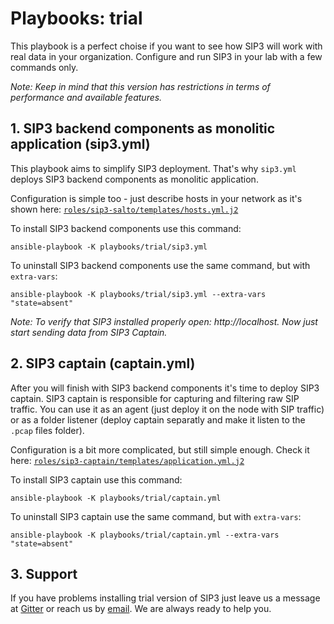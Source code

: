 # Playbooks: trial

This playbook is a perfect choise if you want to see how SIP3 will work with real data in your organization. Configure and run SIP3 in your lab with a few commands only.

_Note: Keep in mind that this version has restrictions in terms of performance and available features._

## 1. SIP3 backend components as monolitic application (sip3.yml)

This playbook aims to simplify SIP3 deployment. That's why `sip3.yml` deploys SIP3 backend components as monolitic application. 

Configuration is simple too - just describe hosts in your network as it's shown here: [`roles/sip3-salto/templates/hosts.yml.j2`](https://github.com/sip3io/sip3-ansible/blob/master/roles/sip3-salto/templates/hosts.yml.j2)

To install SIP3 backend components use this command:
```
ansible-playbook -K playbooks/trial/sip3.yml
```
To uninstall SIP3 backend components use the same command, but with `extra-vars`:
```
ansible-playbook -K playbooks/trial/sip3.yml --extra-vars "state=absent"
```

_Note: To verify that SIP3 installed properly open: http://localhost. Now just start sending data from SIP3 Captain._

## 2. SIP3 captain (captain.yml)

After you will finish with SIP3 backend components it's time to deploy SIP3 captain. SIP3 captain is responsible for capturing and filtering raw SIP traffic. You can use it as an agent (just deploy it on the node with SIP traffic) or as a folder listener (deploy captain separatly and make it listen to the `.pcap` files folder).

Configuration is a bit more complicated, but still simple enough. Check it here: [`roles/sip3-captain/templates/application.yml.j2`](https://github.com/sip3io/sip3-ansible/blob/master/roles/sip3-captain/templates/application.yml.j2)

To install SIP3 captain use this command:
```
ansible-playbook -K playbooks/trial/captain.yml
```

To uninstall SIP3 captain use the same command, but with `extra-vars`:
```
ansible-playbook -K playbooks/trial/captain.yml --extra-vars "state=absent"
```

## 3. Support

If you have problems installing trial version of SIP3 just leave us a message at [Gitter](https://try.count.ly/at/6c2b2cf55c9e42f7835e8df7d990dfdfcdd4a5db) or reach us by [email](mailto:support@sip3.io). We are always ready to help you.
